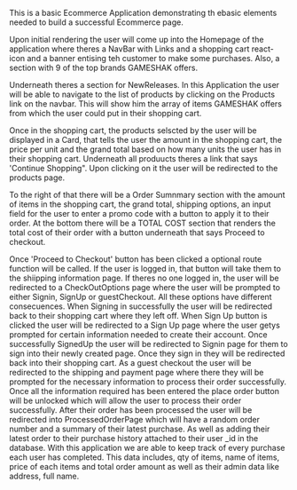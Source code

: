 This is a basic Ecommerce Application demonstrating th ebasic elements needed to build a successful Ecommerce page.

Upon initial rendering the user will come up into the Homepage of the application where theres a NavBar with Links and a shopping cart react-icon and a banner entising teh customer to make some purchases. Also, a section with 9 of the top brands GAMESHAK offers.

Underneath theres a section for NewReleases. In this Application the user will be able to navigate to the list of products by clicking on the Products link on the navbar. This will show him the array of items GAMESHAK offers from which the user could put in their shopping cart.

Once in the shopping cart, the products selscted by the user will be displayed in a Card, that tells the user the amount in the shopping cart, the price per unit and the grand total based on how many units the user has in their shopping cart. Underneath all produucts theres a link that says 'Continue Shopping". Upon clicking on it the user will be redirected to the products page.

To the right of that there will be a Order Sumnmary section with the amount of items in the shopping cart, the grand total, shipping options, an input field for the user to enter a promo code with a button to apply it to their order. At the bottom there will be a TOTAL COST section that renders the total cost of their order with a button underneath that says Proceed to checkout.

Once 'Proceed to Checkout' button has been clicked a optional route function will be called. If the user is logged in, that button will take them to the shiipping information page. If theres no one logged in, the user will be redirected to a CheckOutOptions page where the user will be prompted to either Signin, SignUp or guestCheckout. All these options have different consecuences. When Signing in successfully the user will be redirected back to their shopping cart where they left off. When Sign Up button is clicked the user will be redirected to a Sign Up page where the user getys prompted for certain information needed to create their account. Once successfully SignedUp the user will be redirected to Signin page for them to sign into their newly created page. Once they sign in they will be redirected back into their shopping cart. As a guest checkout the user will be redirected to the shipping and payment page where there they will be prompted for the necessary information to process their order successfully. Once all the information required has been entered the place order button will be unlocked which will allow the user to process their order successfully. After their order has been processed the user will be redirected into ProcessedOrderPage which will have a random order number and a summary of their latest purchase. As well as adding their latest order to their purchase history attached to their user \_id in the database. With this application we are able to keep track of every purchase each user has completed. This data includes, qty of items, name of items, price of each items and total order amount as well as their admin data like address, full name.
